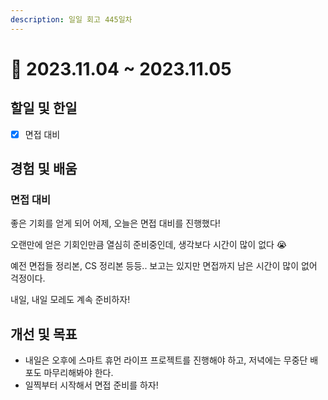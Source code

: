 ```yaml
---
description: 일일 회고 445일차
---
```


# 🙂 2023.11.04 \~ 2023.11.05

## 할일 및 한일&#x20;

* [x] 면접 대비&#x20;

## 경험 및 배움&#x20;

### 면접 대비&#x20;

좋은 기회를 얻게 되어 어제, 오늘은 면접 대비를 진행했다!

오랜만에 얻은 기회인만큼 열심히 준비중인데, 생각보다 시간이 많이 없다 😭

예전 면접들 정리본, CS 정리본 등등.. 보고는 있지만 면접까지 남은 시간이 많이 없어 걱정이다.

내일, 내일 모레도 계속 준비하자!

## 개선 및 목표&#x20;

* 내일은 오후에 스마트 휴먼 라이프 프로젝트를 진행해야 하고, 저녁에는 무중단 배포도 마무리해봐야 한다.&#x20;
* 일찍부터 시작해서 면접 준비를 하자!&#x20;

